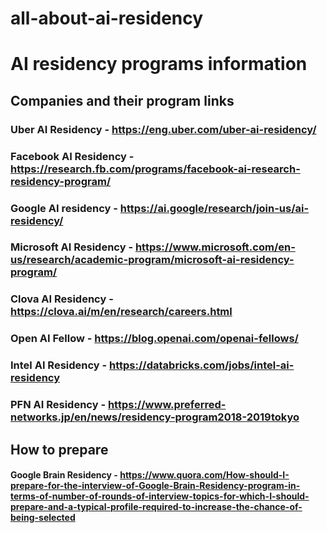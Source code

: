# all-about-ai-residency

AI residency programs information
================================

## Companies and their program links

### Uber AI Residency - https://eng.uber.com/uber-ai-residency/

### Facebook AI Residency - https://research.fb.com/programs/facebook-ai-research-residency-program/

### Google AI residency - https://ai.google/research/join-us/ai-residency/

### Microsoft AI Residency - https://www.microsoft.com/en-us/research/academic-program/microsoft-ai-residency-program/

### Clova AI Residency - https://clova.ai/m/en/research/careers.html

### Open AI Fellow - https://blog.openai.com/openai-fellows/

### Intel AI Residency - https://databricks.com/jobs/intel-ai-residency

### PFN AI Residency - https://www.preferred-networks.jp/en/news/residency-program2018-2019tokyo


## How to prepare

#### Google Brain Residency - https://www.quora.com/How-should-I-prepare-for-the-interview-of-Google-Brain-Residency-program-in-terms-of-number-of-rounds-of-interview-topics-for-which-I-should-prepare-and-a-typical-profile-required-to-increase-the-chance-of-being-selected



